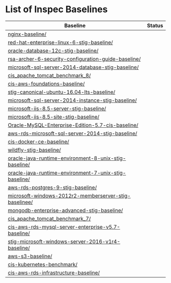 # List of Inspec Baselines

| Baseline                                                                                                                    | Status |
| --------------------------------------------------------------------------------------------------------------------------- | ------ |
| [nginx-baseline/](/baselines/nginx-baseline.md)                                                                             |        |  |  |
| [red-hat-enterprise-linux-6-stig-baseline/](/baselines/red-hat-enterprise-linux-6-stig-baseline.md)                         |        |  |  |
| [oracle-database-12c-stig-baseline/](/baselines/oracle-database-12c-stig-baseline.md)                                       |        |  |  |
| [rsa-archer-6-security-configuration-guide-baseline/](/baselines/rsa-archer-6-security-configuration-guide-baseline.md)     |        |  |  |
| [microsoft-sql-server-2014-database-stig-baseline/](/baselines/microsoft-sql-server-2014-database-stig-baseline.md)         |        |  |  |
| [cis_apache_tomcat_benchmark_8/](/baselines/cis_apache_tomcat_benchmark_8.md)                                               |        |  |  |
| [cis-aws-foundations-baseline/](/baselines/cis-aws-foundations-baseline.md)                                                 |        |  |  |
| [stig-canonical-ubuntu-16.04-lts-baseline/](/baselines/stig-canonical-ubuntu-16.04-lts-baseline.md)                         |        |  |  |
| [microsoft-sql-server-2014-instance-stig-baseline/](/baselines/microsoft-sql-server-2014-instance-stig-baseline.md)         |        |  |  |
| [microsoft-iis-8.5-server-stig-baseline/](/baselines/microsoft-iis-8.5-server-stig-baseline.md)                             |        |  |  |
| [microsoft-iis-8.5-site-stig-baseline/](/baselines/microsoft-iis-8.5-site-stig-baseline.md)                                 |        |  |  |
| [Oracle-MySQL-Enterprise-Edition-5.7-cis-baseline/](/baselines/Oracle-MySQL-Enterprise-Edition-5.7-cis-baseline.md)         |        |  |  |
| [aws-rds-microsoft-sql-server-2014-stig-baseline/](/baselines/aws-rds-microsoft-sql-server-2014-stig-baseline.md)           |        |  |  |
| [cis-docker-ce-baseline/](/baselines/cis-docker-ce-baseline.md)                                                             |        |  |  |
| [wildfly-stig-baseline/](/baselines/wildfly-stig-baseline.md)                                                               |        |  |  |
| [oracle-java-runtime-environment-8-unix-stig-baseline/](/baselines/oracle-java-runtime-environment-8-unix-stig-baseline.md) |        |  |  |
| [oracle-java-runtime-environment-7-unix-stig-baseline/](/baselines/oracle-java-runtime-environment-7-unix-stig-baseline.md) |        |  |  |
| [aws-rds-postgres-9-stig-baseline/](/baselines/aws-rds-postgres-9-stig-baseline.md)                                         |        |  |  |
| [microsoft-windows-2012r2-memberserver-stig-baselinee/](/baselines/microsoft-windows-2012r2-memberserver-stig-baseline.md)  |        |  |  |
| [mongodb-enterprise-advanced-stig-baseline/](/baselines/mongodb-enterprise-advanced-stig-baseline.md)                       |        |  |  |
| [cis_apache_tomcat_benchmark_7/](/baselines/cis_apache_tomcat_benchmark_7.md)                                               |        |  |  |
| [cis-aws-rds-mysql-server-enterprise-v5.7-baseline/](/baselines/cis-aws-rds-mysql-server-enterprise-v5.7-baseline.md)       |        |  |  |
| [stig-microsoft-windows-server-2016-v1r4-baseline/](/baselines/stig-microsoft-windows-server-2016-v1r4-baseline.md)         |        |  |  |
| [aws-s3-baseline/](/baselines/aws-s3-baseline.md)                                                                           |        |  |  |
| [cis-kubernetes-benchmark/](/baselines/cis-kubernetes-benchmark.md)                                                         |        |  |  |
| [cis-aws-rds-infrastructure-baseline/](/baselines/cis-aws-rds-infrastructure-baseline.md)                                   |        |  |  |
